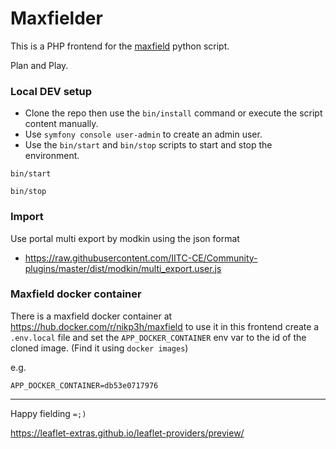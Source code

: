 # Maxfielder

This is a PHP frontend for the [maxfield](https://github.com/tvwenger/maxfield) python script.

Plan and Play.

### Local DEV setup

* Clone the repo then use the `bin/install` command or execute the script content manually.
* Use `symfony console user-admin` to create an admin user.
* Use the `bin/start` and `bin/stop` scripts to start and stop the environment.

```shell
bin/start
```
```shell
bin/stop
```

### Import
Use portal multi export by modkin using the json format

* https://raw.githubusercontent.com/IITC-CE/Community-plugins/master/dist/modkin/multi_export.user.js

### Maxfield docker container
There is a maxfield docker container at https://hub.docker.com/r/nikp3h/maxfield to use it in this frontend create a 
`.env.local` file and set the `APP_DOCKER_CONTAINER` env var to the id of the cloned image. 
(Find it using `docker images`)

e.g.
```dotenv
APP_DOCKER_CONTAINER=db53e0717976
```
----

Happy fielding `=;)`

https://leaflet-extras.github.io/leaflet-providers/preview/
